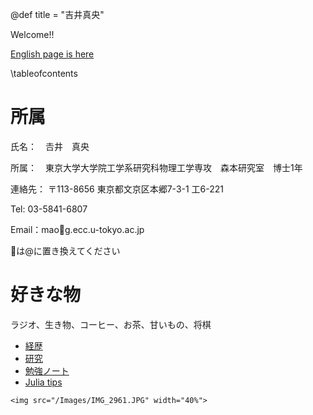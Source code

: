 @def title = "吉井真央"

Welcome!!

[English page is here](/English/Home_eng/)

\tableofcontents <!-- you can use \toc as well -->


# 所属
氏名：　𠮷井　真央

所属：　東京大学大学院工学系研究科物理工学専攻　森本研究室　博士1年

連絡先：
〒113-8656 東京都文京区本郷7-3-1 工6-221

Tel: 03-5841-6807

Email：mao🐩g.ecc.u-tokyo.ac.jp        

🐩は@に置き換えてください

# 好きな物
ラジオ、生き物、コーヒー、お茶、甘いもの、将棋

* [経歴](/CV_jp/)
* [研究](/Research_jp/)
* [勉強ノート](/Notes_jp/)
* [Julia tips](/Julia_tips/)

~~~
<img src="/Images/IMG_2961.JPG" width="40%">
~~~